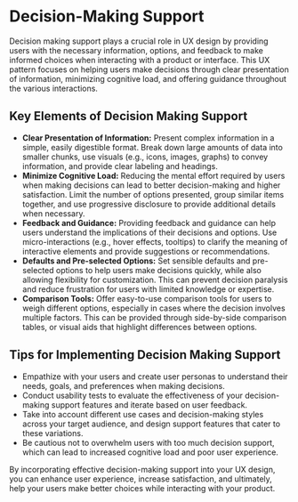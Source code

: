 # Decision-Making Support

Decision making support plays a crucial role in UX design by providing users with the necessary information, options, and feedback to make informed choices when interacting with a product or interface. This UX pattern focuses on helping users make decisions through clear presentation of information, minimizing cognitive load, and offering guidance throughout the various interactions.

## Key Elements of Decision Making Support

- **Clear Presentation of Information:** Present complex information in a simple, easily digestible format. Break down large amounts of data into smaller chunks, use visuals (e.g., icons, images, graphs) to convey information, and provide clear labeling and headings.
- **Minimize Cognitive Load:** Reducing the mental effort required by users when making decisions can lead to better decision-making and higher satisfaction. Limit the number of options presented, group similar items together, and use progressive disclosure to provide additional details when necessary.
- **Feedback and Guidance:** Providing feedback and guidance can help users understand the implications of their decisions and options. Use micro-interactions (e.g., hover effects, tooltips) to clarify the meaning of interactive elements and provide suggestions or recommendations.
- **Defaults and Pre-selected Options:** Set sensible defaults and pre-selected options to help users make decisions quickly, while also allowing flexibility for customization. This can prevent decision paralysis and reduce frustration for users with limited knowledge or expertise.
- **Comparison Tools:** Offer easy-to-use comparison tools for users to weigh different options, especially in cases where the decision involves multiple factors. This can be provided through side-by-side comparison tables, or visual aids that highlight differences between options.

## Tips for Implementing Decision Making Support

- Empathize with your users and create user personas to understand their needs, goals, and preferences when making decisions.
- Conduct usability tests to evaluate the effectiveness of your decision-making support features and iterate based on user feedback.
- Take into account different use cases and decision-making styles across your target audience, and design support features that cater to these variations.
- Be cautious not to overwhelm users with too much decision support, which can lead to increased cognitive load and poor user experience.

By incorporating effective decision-making support into your UX design, you can enhance user experience, increase satisfaction, and ultimately, help your users make better choices while interacting with your product.
